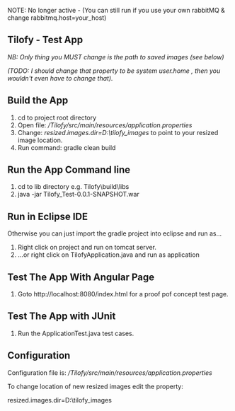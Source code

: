 
NOTE: No longer active - (You can still run if you use your own rabbitMQ & change rabbitmq.host=your_host)

Tilofy - Test App
-

*NB: Only thing you MUST change is the  path to saved images (see below)*

 *(TODO: I should change that property to be system user.home , then you wouldn't even have to change that).*
 
 
Build the App
-
1. cd to project root directory
2. Open file: */Tilofy/src/main/resources/application.properties* 
3. Change: *resized.images.dir=D:\\tilofy_images* to point to your resized image location.
4. Run command: gradle clean build

Run the App Command line
-
1. cd to lib directory e.g. Tilofy\build\libs
2. java -jar Tilofy_Test-0.0.1-SNAPSHOT.war



Run in Eclipse IDE
-

Otherwise you can just import the gradle project into eclipse and run as...

1. Right click on project  and run on tomcat server. 
2. ...or right click on TilofyApplication.java and run as application


Test The App With Angular Page
-

1. Goto http://localhost:8080/index.html for a proof pof concept test page.

Test The App with JUnit
-

1. Run the ApplicationTest.java test cases.

Configuration
-

Configuration file is: */Tilofy/src/main/resources/application.properties*

To change location of new resized images edit the property:

resized.images.dir=D:\\tilofy_images

